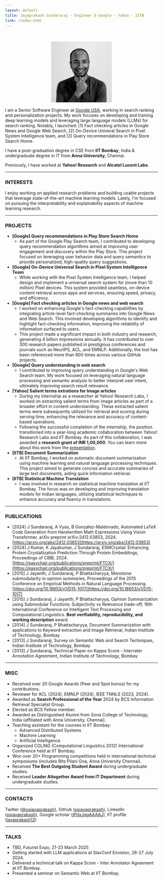```yaml
---
layout: default
title: Jayaprakash Sundararaj - Engineer @ Google - Yahoo - IITB
link: /index.html
---
```


<br>

<p align="center">
  <a href="./images/jp.jpg">
    <img src="./images/jp.jpg" width="200" alt="Jayaprakash Sundararaj">
  </a>
</p>

I am a Senior Software Engineer at [Google USA](https://www.google.com/), working in search ranking and personalization projects. My work focuses on developing and training deep learning models and leveraging large language models (LLMs) for search ranking. Notably, I launched: [1] Fact checking articles in Google News and Google Web Search, [2] On-Device Univeral Search in Pixel System Intelligence team, and [3] Query recommendations in Play Store Search Home.

I have a post-graduation degree in CSE from **IIT Bombay**, India & undergraduate degree in IT from **Anna University**, Chennai. 

Previously, I have worked at **Yahoo! Research** and **Alcatel Lucent Labs**.

---

### INTERESTS
I enjoy working on applied research problems and building usable projects that leverage state-of-the-art machine learning models. Lately, I'm focused on pursuing the interpretability and explainability aspects of machine learning research.

---

### PROJECTS
* **[Google] Query recommendations in Play Store Search Home**
    * As part of the Google Play Search team, I contributed to developing query recommendation algorithms aimed at improving user engagement and discovery within the Play Store. This project focused on leveraging user behavior data and query semantics to provide personalized, high-quality query suggestions.
* **[Google] On-Device Universal Search in Pixel System Intelligence Team**
    * While working with the Pixel System Intelligence team, I helped design and implement a universal search system for (more than 10 million) Pixel devices. This system provided seamless, on-device content retrieval across apps and services, ensuring speed, privacy, and efficiency.
* **[Google] Fact checking articles in Google news and web search**
    * I worked on enhancing Google's fact-checking capabilities by integrating article-level fact-checking summaries into Google News and Web Search. This involved developing algorithms to identify and highlight fact-checking information, improving the reliability of information surfaced to users.
    * This project made a significant impact in both industry and research, generating 4 billion impressions annually. It has contributed to over 300 research papers published in prestigious conferences and journals such as NeurIPS, ACL, and EMNLP. Additionally, the tool has been referenced more than 800 times across various GitHub projects.
* **[Google] Query understanding in web search**
    * I contributed to improving query understanding in Google's Web Search team. My work focused on leveraging natural language processing and semantic analysis to better interpret user intent, ultimately improving search result relevance.
* **[Yahoo] Salient terms extrations for Image articles**
    * During my internship as a researcher at Yahoo! Research Labs, I worked on extracting salient terms from image articles as part of a broader effort in content understanding. These extracted salient terms were subsequently utilized for retrieval and scoring during serving time, enhancing the relevance and accuracy of content-based operations.
    * Following the successful completion of the internship, the position transitioned into a year-long academic collaboration between Yahoo! Research Labs and IIT Bombay. As part of this collaboration, I was awarded a **research grant of INR 1,00,000**. You can learn more about this work from the [presentation](./assets/yahoo_news_article_intern.pdf).
* **[IITB] Document Summarization**
    * At IIT Bombay, I worked on automatic document summarization using machine learning and natural language processing techniques. This project aimed to generate concise and accurate summaries of large text documents, aiding quick information retrieval.
* **[IITB] Statistical Machine Translation**
    * I was involved in research on statistical machine translation at IIT Bombay. The focus was on developing and improving translation models for Indian languages, utilizing statistical techniques to enhance accuracy and fluency in translations.

---

### PUBLICATIONS
* [2024] J Sundararaj, A Vyas, B Gonzalez-Maldonado, Automated LaTeX Code Generation from Handwritten Math Expressions Using Vision Transformer, arXiv preprint arXiv:2412.03853, 2024. [https://arxiv.org/abs/2412.03853](https://arxiv.org/abs/2412.03853)
* [2024] J Kumar, K Jayakumar, J Sundararaj, ESMCrystal: Enhancing Protein Crystallization Prediction Through Protein Embeddings, Proceedings of CIBB, 2024. [https://easychair.org/publications/preprint/FTCX/](https://easychair.org/publications/preprint/FTCX/)
* [2015] J Jayanth, J Sundararaj, P Bhattacharyya, Monotone submodularity in opinion summaries, Proceedings of the 2015 Conference on Empirical Methods in Natural Language Processing. [https://doi.org/10.18653/v1/D15-1017](https://doi.org/10.18653/v1/D15-1017)
* [2015] J Sundararaj, J Jayanth, P Bhattacharyya, Opinion Summarization using Submodular Functions: Subjectivity vs Relevance trade-off, 16th International Conference on Intelligent Text Processing and Computational Linguistics. **Best verifiability, reproducibility, and working description** award.
* [2014] J Sundararaj, P Bhattacharyya, Document Summarization with applications to Keyword extraction and Image Retrieval, Indian Institute of Technology, Bombay
* [2013] J Sundararaj, Survey on Semantic Web and Search Techniques, Indian Institute of Technology, Bombay
* [2013] J Sundararaj, Technical Paper on Kappa Score - Interrater Annotation Agreement, Indian Institute of Technology, Bombay

---

### MISC
* Received over 20 Google Awards (Peer and Spot bonus) for my contributions.
* Reviewer for ACL (2024), EMNLP (2024), IEEE TNNLS (2023, 2024).
* Awarded as **Search Professional of the Year** 2024 by BCS Information Retrieval Specialist Group.
* Elected as BCS Fellow member.
* Awarded as Distinguished Alumni from Sona College of Technology, India (affiliated with Anna University, Chennai).
* Teaching assistant for the courses in IIT Bombay:
    * Advanced Distributed Systems
    * Machine Learning
    * Artificial Intelligence
* Organized COLING (Computational Linguistics 2012) International Conference held at IIT Bombay.
* Won over 20+ Programming competitions held in international technical symposiums (includes Bits Pilani Goa, Anna University Chennai).
* Received **The Best Outgoing Student Award** during undergraduate studies.
* Received **Leader Altogether Award from IT Department** during undergraduate studies.

---

### CONTACTS
Twitter ([@osjayaprakash](https://twitter.com/osjayaprakash)), Github ([osjayaprakash](http://github.com/osjayaprakash)), LinkedIn ([osjayaprakash](http://linkedin.com/in/osjayaprakash)), Google scholar ([jPdxJqgAAAAJ](https://scholar.google.co.in/citations?user=jPdxJqgAAAAJ&hl=en)), IIT profile ([jayaprakash12](https://www.cse.iitb.ac.in/~jayaprakash12/))

---

### TALKS
* TBD, Futurist Expo, 21-23 March 2025
* Getting started with LLM applications at SlavConf Envision, 26-27 July 2024.
* Delivered a technical talk on Kappa Score - Inter Annotator Agreement at IIT Bombay.
* Presented a seminar on Semantic Web at IIT Bombay.
